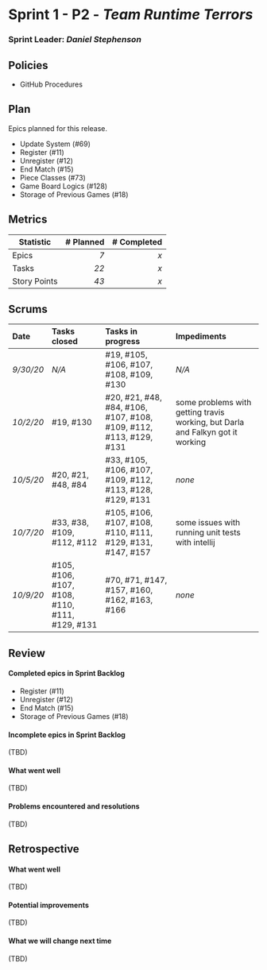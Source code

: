 # Sprint 1 - P2 - *Team Runtime Terrors*

### Sprint Leader: *Daniel Stephenson*

## Policies

* GitHub Procedures


## Plan

Epics planned for this release.

* Update System (#69)
* Register (#11)
* Unregister (#12)
* End Match (#15)
* Piece Classes (#73)
* Game Board Logics (#128)
* Storage of Previous Games (#18)

## Metrics

| Statistic | # Planned | # Completed |
| --- | ---: | ---: |
| Epics | *7* | *x* |
| Tasks |  *22*   | *x* | 
| Story Points |  *43*  | *x* | 


## Scrums

| Date | Tasks closed  | Tasks in progress | Impediments |
| :--- | :--- | :--- | :--- |
| *9/30/20* | *N/A* | #19, #105, #106, #107, #108, #109, #130 | *N/A* |
| *10/2/20* | #19, #130 | #20, #21, #48, #84, #106, #107, #108, #109, #112, #113, #129, #131 | some problems with getting travis working, but Darla and Falkyn got it working |
| *10/5/20* | #20, #21, #48, #84 | #33, #105, #106, #107, #109, #112, #113, #128, #129, #131 | *none* |
| *10/7/20* | #33, #38, #109, #112, #112 | #105, #106, #107, #108, #110, #111, #129, #131, #147, #157 | some issues with running unit tests with intellij |
| *10/9/20* | #105, #106, #107, #108, #110, #111, #129, #131 | #70, #71, #147, #157, #160, #162, #163, #166 | *none* |

## Review

#### Completed epics in Sprint Backlog 
* Register (#11)
* Unregister (#12)
* End Match (#15)
* Storage of Previous Games (#18)

#### Incomplete epics in Sprint Backlog 
(TBD)

#### What went well
(TBD)

#### Problems encountered and resolutions
(TBD)

## Retrospective

#### What went well
(TBD)

#### Potential improvements
(TBD)

#### What we will change next time
(TBD)
